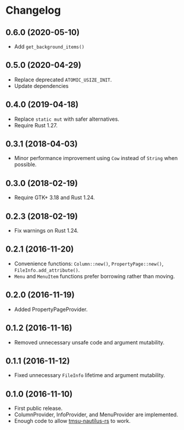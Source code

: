 # Changelog

## 0.6.0 (2020-05-10)

* Add `get_background_items()`

## 0.5.0 (2020-04-29)

* Replace deprecated `ATOMIC_USIZE_INIT`.
* Update dependencies

## 0.4.0 (2019-04-18)

* Replace `static mut` with safer alternatives.
* Require Rust 1.27.

## 0.3.1 (2018-04-03)

* Minor performance improvement using `Cow` instead of `String` when possible.

## 0.3.0 (2018-02-19)

* Require GTK+ 3.18 and Rust 1.24.

## 0.2.3 (2018-02-19)

* Fix warnings on Rust 1.24.

## 0.2.1 (2016-11-20)

* Convenience functions: `Column::new()`, `PropertyPage::new()`, `FileInfo.add_attribute()`.
* `Menu` and `MenuItem` functions prefer borrowing rather than moving.

## 0.2.0 (2016-11-19)

* Added PropertyPageProvider.

## 0.1.2 (2016-11-16)

* Removed unnecessary unsafe code and argument mutability.

## 0.1.1 (2016-11-12)

* Fixed unnecessary `FileInfo` lifetime and argument mutability.

## 0.1.0 (2016-11-10)

* First public release.
* ColumnProvider, InfoProvider, and MenuProvider are implemented.
* Enough code to allow [tmsu-nautilus-rs](https://github.com/talklittle/tmsu-nautilus-rs) to work.

